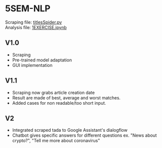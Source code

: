# 5SEM-NLP
Scraping file: [titlesSpider.py](finance_scraper/spiders/titlesSpider.py) <br>
Analysis file: [1EXERCISE.ipynb](finance_scraper/1EXERCISE.ipynb)

## V1.0
- Scraping
- Pre-trained model adaptation
- GUI implementation
## V1.1
- Scraping now grabs article creation date
- Result are made of best, average and worst matches.
- Added cases for non readable/too short input.
## V2
- Integrated scraped tada to Google Assistant's dialogflow
- Chatbot gives specific answers for different questions ex. "News about crypto?", "Tell me more about coronavirus"
